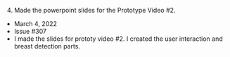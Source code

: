 4. Made the powerpoint slides for the Prototype Video #2. 
- March 4, 2022
- Issue #307
- I made the slides for prototy video #2. I created the user interaction and breast detection parts.